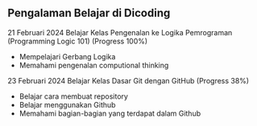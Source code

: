 Pengalaman Belajar di Dicoding
--

21 Februari 2024 Belajar Kelas Pengenalan ke Logika Pemrograman (Programming Logic 101) (Progress 100%)
* Mempelajari Gerbang Logika
* Memahami pengenalan computional thinking

23 Februari 2024 Belajar Kelas Dasar Git dengan GitHub (Progress 38%)
* Belajar cara membuat repository
* Belajar menggunakan Github
* Memahami bagian-bagian yang terdapat dalam Github
